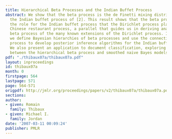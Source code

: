 ```yaml
---
title: Hierarchical Beta Processes and the Indian Buffet Process
abstract: We show that the beta process is the de Finetti mixing distribution underlying
  the Indian buffet process of [2]. This result shows that the beta process plays
  the role for the Indian buffet process that the Dirichlet process plays for the
  Chinese restaurant process, a parallel that guides us in deriving analogs for the
  beta process of the many known extensions of the Dirichlet process. In particular
  we define Bayesian hierarchies of beta processes and use the connection to the beta
  process to develop posterior inference algorithms for the Indian buffet process.
  We also present an application to document classification, exploring a relationship
  between the hierarchical beta process and smoothed naive Bayes models.
pdf: "./thibaux07a/thibaux07a.pdf"
layout: inproceedings
id: thibaux07a
month: 0
firstpage: 564
lastpage: 571
page: 564-571
origpdf: http://jmlr.org/proceedings/papers/v2/thibaux07a/thibaux07a.pdf
sections: 
author:
- given: Romain
  family: Thibaux
- given: Michael I.
  family: Jordan
date: '2007-03-11 00:09:24'
publisher: PMLR
---
```

